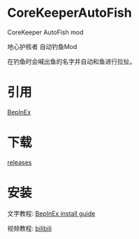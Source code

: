 # CoreKeeperAutoFish
CoreKeeper AutoFish mod

地心护核者 自动钓鱼Mod

在钓鱼时会喊出鱼的名字并自动和鱼进行拉扯。

# 引用
[BeplnEx][1]

# 下载
[releases][2]

# 安装
文字教程: [BepInEx install guide][3]

视频教程: [bilibili][4]

[1]: https://github.com/BepInEx/BepInEx
[2]: https://github.com/xiaoye97/CoreKeeperAutoFish/releases
[3]: https://docs.bepinex.dev/master/articles/user_guide/installation/index.html
[4]: https://space.bilibili.com/1306433